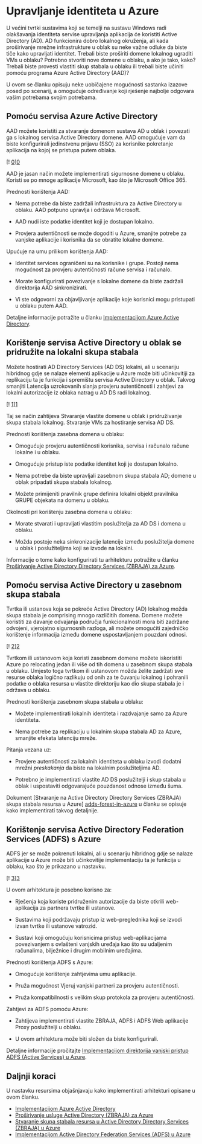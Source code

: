 <properties
   pageTitle="Upravljanje identiteta u Azure | Microsoft Azure"
   description="U članku se objašnjava i uspoređuje različite metode dostupne za upravljanje identiteta u sustavima hibridnog koje se protežu na – lokalno/oblaka granicu s Azure."
   services=""
   documentationCenter="na"
   authors="telmosampaio"
   manager="christb"
   editor=""
   tags=""/>
<tags
   ms.service="guidance"
   ms.devlang="na"
   ms.topic="article"
   ms.tgt_pltfrm="na"
   ms.workload="na"
   ms.date="10/26/2016"
   ms.author="telmosampaio"/>
   
# <a name="managing-identity-in-azure"></a>Upravljanje identiteta u Azure

U većini tvrtki sustavima koji se temelji na sustavu Windows radi olakšavanja identiteta servise upravljanja aplikacija će koristiti Active Directory (AD). AD funkcionira dobro lokalnog okruženja, ali kada proširivanje mrežne infrastrukture u oblak su neke važne odluke da biste tiče kako upravljati identitet. Trebali biste proširiti domene lokalnog ugraditi VMs u oblaku? Potrebno stvoriti nove domene u oblaku, a ako je tako, kako? Trebali biste provesti vlastiti skup stabala u oblaku ili trebali biste učiniti pomoću programa Azure Active Directory (AAD)?

U ovom se članku opisuju neke uobičajene mogućnosti sastanka izazove posed po scenarij, a omogućuje određivanje koji rješenje najbolje odgovara vašim potrebama svojim potrebama.

## <a name="using-azure-active-directory"></a>Pomoću servisa Azure Active Directory

AAD možete koristiti za stvaranje domenom sustava AD u oblak i povezati ga s lokalnog servisa Active Directory domene. AAD omogućuje vam da biste konfigurirali jedinstvenu prijavu (SSO) za korisnike pokretanje aplikacija na kojoj se pristupa putem oblaka.

[! [0]][0]

AAD je jasan način možete implementirati sigurnosne domene u oblaku. Koristi se po mnoge aplikacije Microsoft, kao što je Microsoft Office 365. 

Prednosti korištenja AAD:

- Nema potrebe da biste zadržali infrastruktura za Active Directory u oblaku. AAD potpuno upravlja i održava Microsoft.

- AAD nudi iste podatke identitet koji je dostupan lokalno.

- Provjera autentičnosti se može dogoditi u Azure, smanjite potrebe za vanjske aplikacije i korisnika da se obratite lokalne domene.

Upućuje na umu prilikom korištenja AAD:

- Identitet services ograničeni su na korisnike i grupe. Postoji nema mogućnost za provjeru autentičnosti račune servisa i računalo.

- Morate konfigurirati povezivanje s lokalne domene da biste zadržali direktorija AAD sinkronizirati. 

- Vi ste odgovorni za objavljivanje aplikacije koje korisnici mogu pristupati u oblaku putem AAD.

Detaljne informacije potražite u članku [Implementacijom Azure Active Directory][implementing-aad].

## <a name="using-active-directory-in-the-cloud-joined-to-an-on-premises-forest"></a>Korištenje servisa Active Directory u oblak se pridružite na lokalni skupa stabala

Možete hostirati AD Directory Services (AD DS) lokalni, ali u scenariju hibridnog gdje se nalaze elementi aplikacije u Azure može biti učinkovitiji za replikaciju ta je funkcija i spremištu servisa Active Directory u oblak. Takvog smanjiti Latencija uzrokovanih slanja provjeru autentičnosti i zahtjevi za lokalni autorizacije iz oblaka natrag u AD DS radi lokalnog. 

[! [1]][1]

Taj se način zahtijeva Stvaranje vlastite domene u oblak i pridruživanje skupa stabala lokalnog. Stvaranje VMs za hostiranje servisa AD DS.

Prednosti korištenja zasebna domena u oblaku:

- Omogućuje provjeru autentičnosti korisnika, servisa i računalo račune lokalne i u oblaku.

- Omogućuje pristup iste podatke identitet koji je dostupan lokalno.

- Nema potrebe da biste upravljali zasebnom skupa stabala AD; domene u oblak pripadati skupa stabala lokalnog.

- Možete primijeniti pravilnik grupe definira lokalni objekt pravilnika GRUPE objekata na domenu u oblaku.

Okolnosti pri korištenju zasebna domena u oblaku:

- Morate stvarati i upravljati vlastitim poslužitelja za AD DS i domena u oblaku.

- Možda postoje neka sinkronizacije latencije između poslužitelja domene u oblak i poslužiteljima koji se izvode na lokalni.

Informacije o tome kako konfigurirati tu arhitekturu potražite u članku [Proširivanje Active Directory Directory Services (ZBRAJA) za Azure][extending-adds].

## <a name="using-active-directory-with-a-separate-forest"></a>Pomoću servisa Active Directory u zasebnom skupa stabala

Tvrtka ili ustanova koja se pokreće Active Directory (AD) lokalnog možda skupa stabala je comprising mnogo različitih domena. Domene možete koristiti za davanje odvajanja područja funkcionalnosti mora biti zadržane odvojeni, vjerojatno sigurnosnih razloga, ali možete omogućiti zajedničko korištenje informacija između domene uspostavljanjem pouzdani odnosi.

[! [2]][2]

Tvrtkom ili ustanovom koja koristi zasebnom domene možete iskoristiti Azure po relocating jedan ili više od tih domena u zasebnom skupa stabala u oblaku. Umjesto toga tvrtkom ili ustanovom možda želite zadržati sve resurse oblaka logično razlikuju od onih za te čuvanju lokalnog i pohranili podatke o oblaka resursa u vlastite direktoriju kao dio skupa stabala je i održava u oblaku.

Prednosti korištenja zasebnom skupa stabala u oblaku:

- Možete implementirati lokalnih identiteta i razdvajanje samo za Azure identiteta.

- Nema potrebe za replikaciju u lokalnim skupa stabala AD za Azure, smanjite efekata latenciju mreže.

Pitanja vezana uz:

- Provjere autentičnosti za lokalnih identiteta u oblaku izvodi dodatni mrežni *preskakanja* da biste na lokalnim poslužiteljima AD.

- Potrebno je implementirati vlastite AD DS poslužitelji i skup stabala u oblak i uspostaviti odgovarajuće pouzdanost odnose između šuma.

Dokument [Stvaranje na Active Directory Directory Services (ZBRAJA) skupa stabala resursa u Azure] [ adds-forest-in-azure] u članku se opisuje kako implementirati takvog detaljnije.

## <a name="using-active-directory-federation-services-adfs-with-azure"></a>Korištenje servisa Active Directory Federation Services (ADFS) s Azure

ADFS jer se može pokrenuti lokalni, ali u scenariju hibridnog gdje se nalaze aplikacije u Azure može biti učinkovitije implementaciju ta je funkcija u oblaku, kao što je prikazano u nastavku.

[! [3]][3]

U ovom arhitektura je posebno korisno za:

- Rješenja koja koriste pridruženim autorizacije da biste otkrili web-aplikacija za partnera tvrtke ili ustanove.

- Sustavima koji podržavaju pristup iz web-preglednika koji se izvodi izvan tvrtke ili ustanove vatrozid.

- Sustavi koji omogućuju korisnicima pristup web-aplikacijama povezivanjem s ovlašteni vanjskih uređaja kao što su udaljenim računalima, bilježnice i drugim mobilnim uređajima. 

Prednosti korištenja ADFS s Azure:

- Omogućuje korištenje zahtjevima umu aplikacije.

- Pruža mogućnost Vjeruj vanjski partneri za provjeru autentičnosti.

- Pruža kompatibilnosti s velikim skup protokola za provjeru autentičnosti.

Zahtjevi za ADFS pomoću Azure:

- Zahtijeva implementirati vlastite ZBRAJA, ADFS i ADFS Web aplikacije Proxy poslužitelji u oblaku.

- U ovom arhitektura može biti složen da biste konfigurirali.

Detaljne informacije pročitajte [Implementacijom direktorija vanjski pristup ADFS (Active Services) u Azure][adfs-in-azure].

## <a name="next-steps"></a>Daljnji koraci

U nastavku resursima objašnjavaju kako implementirati arhitekturi opisane u ovom članku.

- [Implementacijom Azure Active Directory][implementing-aad]
- [Proširivanje usluge Active Directory (ZBRAJA) za Azure][extending-adds]
- [Stvaranje skupa stabala resursa u Active Directory Directory Services (ZBRAJA) u Azure][adds-forest-in-azure]
- [Implementacijom Active Directory Federation Services (ADFS) u Azure][adfs-in-azure]

<!-- Links -->
[0]: ./media/guidance-identity/figure1.png "Oblak pomoću servisa Azure Active Directory arhitektura za identitet"
[1]: ./media/guidance-identity/figure2.png "Sigurne hibridnog arhitektura mreže s servisom Active Directory"
[2]: ./media/guidance-identity/figure3.png "Sigurne hibridnog arhitektura mreže s zasebne AD domene i šuma"
[3]: ./media/guidance-identity/figure4.png "Sigurne hibridnog mreže arhitektura uz ADFS"
[implementing-aad]: ./guidance-identity-aad.md
[extending-adds]: ./guidance-identity-adds-extend-domain.md
[adds-forest-in-azure]: ./guidance-identity-adds-resource-forest.md
[adfs-in-azure]: ./guidance-identity-adfs.md